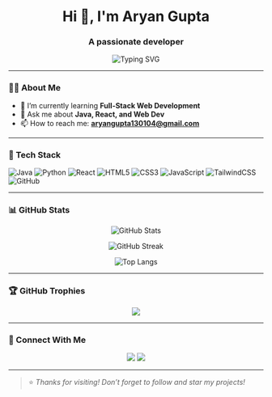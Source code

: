 <!-- Stylish GitHub Profile README -->

<h1 align="center">Hi 👋, I'm Aryan Gupta</h1>
<h3 align="center">A passionate developer</h3>

<p align="center">
  <img src="https://readme-typing-svg.herokuapp.com?font=Fira+Code&size=22&pause=1000&center=true&vCenter=true&width=440&lines=Tech+Lover+%F0%9F%94%A5;Full-Stack+Dev+%F0%9F%9A%80;Always+learning...+%F0%9F%93%9A" alt="Typing SVG" />
</p>

---

### 👨‍💻 About Me

- 🌱 I’m currently learning **Full-Stack Web Development**
- 💬 Ask me about **Java, React, and Web Dev**
- 📫 How to reach me: **aryangupta130104@gmail.com**

---

### 💼 Tech Stack

![Java](https://img.shields.io/badge/Java-ED8B00?style=for-the-badge&logo=java&logoColor=white)
![Python](https://img.shields.io/badge/Python-3776AB?style=for-the-badge&logo=python&logoColor=white)
![React](https://img.shields.io/badge/React-20232a?style=for-the-badge&logo=react&logoColor=61DAFB)
![HTML5](https://img.shields.io/badge/HTML5-E34F26?style=for-the-badge&logo=html5&logoColor=white)
![CSS3](https://img.shields.io/badge/CSS3-1572B6?style=for-the-badge&logo=css3&logoColor=white)
![JavaScript](https://img.shields.io/badge/JavaScript-f7df1e?style=for-the-badge&logo=javascript&logoColor=black)
![TailwindCSS](https://img.shields.io/badge/TailwindCSS-06B6D4?style=for-the-badge&logo=tailwindcss&logoColor=white)
![GitHub](https://img.shields.io/badge/GitHub-121011?style=for-the-badge&logo=github&logoColor=white)


---

### 📊 GitHub Stats

<p align="center">
  <img src="https://github-readme-stats.vercel.app/api?username=YOUR_GITHUB_USERNAME&show_icons=true&theme=radical&count_private=true" alt="GitHub Stats" />
</p>

<p align="center">
  <img src="https://github-readme-streak-stats.herokuapp.com?user=YOUR_GITHUB_USERNAME&theme=radical" alt="GitHub Streak" />
</p>

<p align="center">
  <img src="https://github-readme-stats.vercel.app/api/top-langs/?username=YOUR_GITHUB_USERNAME&layout=compact&theme=radical" alt="Top Langs" />
</p>

---

### 🏆 GitHub Trophies

<p align="center">
  <img src="https://github-profile-trophy.vercel.app/?username=YOUR_GITHUB_USERNAME&theme=radical&no-bg=true&no-frame=true&margin-w=10" />
</p>

---


### 🔗 Connect With Me

<p align="center">
  <a href="https://www.linkedin.com/in/aryangupta130104/"><img src="https://img.shields.io/badge/LinkedIn-blue?style=for-the-badge&logo=linkedin&logoColor=white" /></a>
  <a href="mailto:aryangupta130104@gmail.com"><img src="https://img.shields.io/badge/Gmail-D14836?style=for-the-badge&logo=gmail&logoColor=white" /></a>
</p>

---

> ⭐ *Thanks for visiting! Don’t forget to follow and star my projects!*

